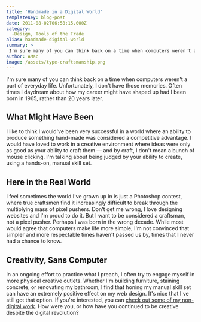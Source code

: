 ```yaml
---
title: 'Handmade in a Digital World'
templateKey: blog-post
date: 2011-08-02T06:58:15.000Z
category: 
  -Design, Tools of the Trade
alias: handmade-digital-world
summary: > 
 I'm sure many of you can think back on a time when computers weren't a part of everyday life. Unfortunately, I don't have those memories. Often times I daydream about how my career might have shaped up had I been born in 1965, rather than 20 years later.
author: AMac
image: /assets/type-craftsmanship.png
---
```


I'm sure many of you can think back on a time when computers weren't a part of everyday life. Unfortunately, I don't have those memories. Often times I daydream about how my career might have shaped up had I been born in 1965, rather than 20 years later.

What Might Have Been
--------------------

I like to think I would've been very successful in a world where an ability to produce something hand-made was considered a competitive advantage. I would have loved to work in a creative environment where ideas were only as good as your ability to craft them — and by craft, I don't mean a bunch of mouse clicking. I'm talking about being judged by your ability to create, using a hands-on, manual skill set.

Here in the Real World
----------------------

I feel sometimes the world I've grown up in is just a Photoshop contest, where true craftsmen find it increasingly difficult to break through the multiplying mass of pixel pushers. Don't get me wrong, I love designing websites and I'm proud to do it. But I want to be considered a craftsman, not a pixel pusher. Perhaps I was born in the wrong decade. While most would agree that computers make life more simple, I'm not convinced that simpler and more respectable times haven't passed us by, times that I never had a chance to know.

Creativity, Sans Computer
-------------------------

In an ongoing effort to practice what I preach, I often try to engage myself in more physical creative outlets. Whether I'm building furniture, staining concrete, or renovating my bathroom, I find that honing my manual skill set can have an extremely positive effect on my web design. It's nice that I've still got that option. If you're interested, you can [check out some of my non-digital work](http://www.andrewmcclintock.com/knacks). How were you, or how have you continued to be creative despite the digital revolution?